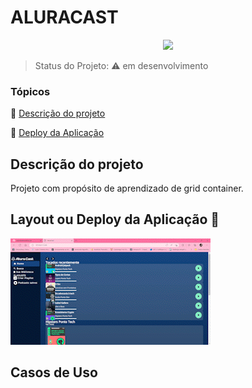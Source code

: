 <h1>ALURACAST</h1> 

<p align="center">
   <img src="http://img.shields.io/static/v1?label=STATUS&message=EM%20DESENVOLVIMENTO&color=RED&style=for-the-badge"/>
</p>

> Status do Projeto: :warning: em desenvolvimento

### Tópicos 

:small_blue_diamond: [Descrição do projeto](#descrição-do-projeto)

:small_blue_diamond: [Deploy da Aplicação](#deploy-da-aplicação-dash)

## Descrição do projeto 

<p align="justify">
  Projeto com propósito de aprendizado de grid container.
</p>

## Layout ou Deploy da Aplicação :dash:


![Estado atual do aprojeto](src/assets/img/gif-projeto.gif)

## Casos de Uso

